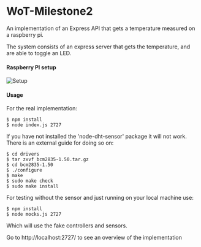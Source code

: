 # WoT-Milestone2
An implementation of an Express API that gets a temperature measured on a raspberry pi.

The system consists of an express server that gets the temperature, and are able to toggle an LED.

#### Raspberry PI setup

![Setup](https://github.com/mkapiczy/WoT-Milestone2/img/setup.png)

#### Usage

For the real implementation:
```
$ npm install
$ node index.js 2727
```
If you have not installed the 'node-dht-sensor' package it will not work. There is an external guide for doing so on:
```
$ cd drivers
$ tar zxvf bcm2835-1.50.tar.gz
$ cd bcm2835-1.50
$ ./configure
$ make
$ sudo make check
$ sudo make install
```

For testing without the sensor and just running on your local machine use:
```
$ npm install
$ node mocks.js 2727
```
Which will use the fake controllers and sensors.

Go to http://localhost:2727/ to see an overview of the implementation
